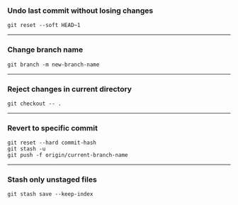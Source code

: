 ### Undo last commit without losing changes
```
git reset --soft HEAD~1
```

---

### Change branch name
```
git branch -m new-branch-name
```

---

### Reject changes in current directory
```
git checkout -- .
```

---

### Revert to specific commit
```
git reset --hard commit-hash
git stash -u
git push -f origin/current-branch-name
```

---

### Stash only unstaged files
```
git stash save --keep-index
```
